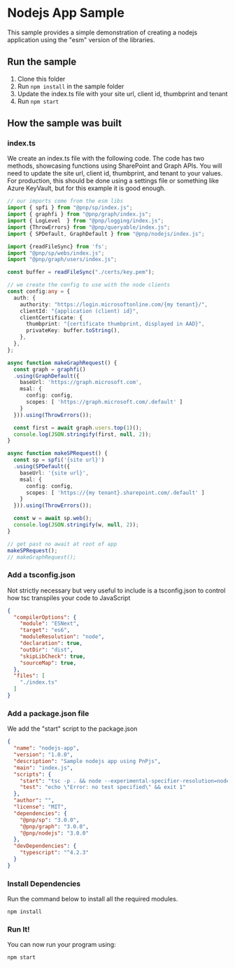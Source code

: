 # Nodejs App Sample

This sample provides a simple demonstration of creating a nodejs application using the "esm" version of the libraries.

## Run the sample

1. Clone this folder
2. Run `npm install` in the sample folder
3. Update the index.ts file with your site url, client id, thumbprint and tenant
4. Run `npm start`

## How the sample was built

### index.ts

We create an index.ts file with the following code. The code has two methods, showcasing functions using SharePoint and Graph APIs.
You will need to update the site url, client id, thumbprint, and tenant to your values.
For production, this should be done using a settings file or something like Azure KeyVault, but for this example it is good enough.

```TypeScript
// our imports come from the esm libs
import { spfi } from "@pnp/sp/index.js";
import { graphfi } from "@pnp/graph/index.js";
import { LogLevel  } from "@pnp/logging/index.js";
import {ThrowErrors} from "@pnp/queryable/index.js";
import { SPDefault, GraphDefault } from "@pnp/nodejs/index.js";

import {readFileSync} from 'fs';
import "@pnp/sp/webs/index.js";
import "@pnp/graph/users/index.js";

const buffer = readFileSync("./certs/key.pem");

// we create the config to use with the node clients
const config:any = {
  auth: {
    authority: "https://login.microsoftonline.com/{my tenant}/",
    clientId: "{application (client) id}",
    clientCertificate: {
      thumbprint: "{certificate thumbprint, displayed in AAD}",
      privateKey: buffer.toString(),
    },
  },
};

async function makeGraphRequest() {
  const graph = graphfi()
  .using(GraphDefault({
    baseUrl: 'https://graph.microsoft.com',
    msal: {
      config: config,
      scopes: [ 'https://graph.microsoft.com/.default' ]
    }
  })).using(ThrowErrors());

  const first = await graph.users.top(1)();
  console.log(JSON.stringify(first, null, 2));
}

async function makeSPRequest() {
  const sp = spfi('{site url}')
  .using(SPDefault({
    baseUrl: '{site url}',
    msal: {
      config: config,
      scopes: [ 'https://{my tenant}.sharepoint.com/.default' ]
    }
  })).using(ThrowErrors());

  const w = await sp.web();
  console.log(JSON.stringify(w, null, 2));
}

// get past no await at root of app
makeSPRequest();
// makeGraphRequest();
```

### Add a tsconfig.json

Not strictly necessary but very useful to include is a tsconfig.json to control how tsc transpiles your code to JavaScript

```JSON
{
  "compilerOptions": {
    "module": "ESNext",
    "target": "es6",
    "moduleResolution": "node",
    "declaration": true,
    "outDir": "dist",
    "skipLibCheck": true,
    "sourceMap": true,
  },
  "files": [
    "./index.ts"
  ]
}
```

### Add a package.json file

We add the "start" script to the package.json

```JSON
{
  "name": "nodejs-app",
  "version": "1.0.0",
  "description": "Sample nodejs app using PnPjs",
  "main": "index.js",
  "scripts": {
    "start": "tsc -p . && node --experimental-specifier-resolution=node dist/index.js",
    "test": "echo \"Error: no test specified\" && exit 1"
  },
  "author": "",
  "license": "MIT",
  "dependencies": {
    "@pnp/sp": "3.0.0",
    "@pnp/graph": "3.0.0",
    "@pnp/nodejs": "3.0.0"
  },
  "devDependencies": {
    "typescript": "^4.2.3"
  }
}
```

### Install Dependencies

Run the command below to install all the required modules.

```
npm install
```

### Run It!

You can now run your program using:

```
npm start
```